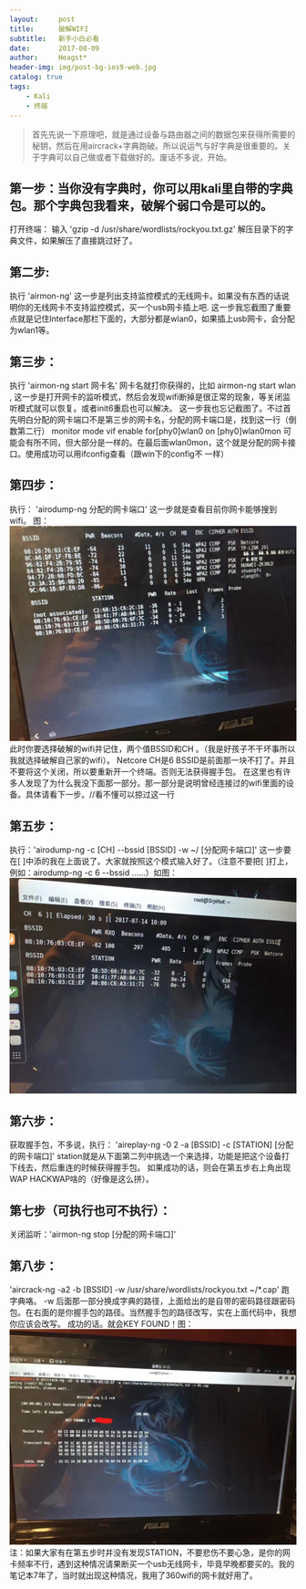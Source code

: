 ```yaml
---
layout:     post
title:      破解WIFI
subtitle:   新手小白必看
date:       2017-08-09
author:     Heagst*
header-img: img/post-bg-ios9-web.jpg
catalog: true
tags:
    - Kali
    - 终端
---
```


> 首先先说一下原理吧，就是通过设备与路由器之间的数据包来获得所需要的秘钥，然后在用aircrack+字典跑破。所以说运气与好字典是很重要的。关于字典可以自己做或者下载做好的。废话不多说，开始。

## 第一步：当你没有字典时，你可以用kali里自带的字典包。那个字典包我看来，破解个弱口令是可以的。

 打开终端：
  输入 'gzip -d /usr/share/wordlists/rockyou.txt.gz' 
 解压目录下的字典文件，如果解压了直接跳过好了。
 ## 第二步:
  执行
  'airmon-ng'
  这一步是列出支持监控模式的无线网卡。如果没有东西的话说明你的无线网卡不支持监控模式，买一个usb网卡插上吧.
这一步我忘截图了重要点就是记住Interface那栏下面的，大部分都是wlan0，如果插上usb网卡，会分配为wlan1等。
## 第三步：
 执行
 'airmon-ng start 网卡名'
 网卡名就打你获得的，比如 airmon-ng start wlan ,
这一步是打开网卡的监听模式，然后会发现wifi断掉是很正常的现象，等关闭监听模式就可以恢复。或者init6重启也可以解决。
这一步我也忘记截图了。不过首先明白分配的网卡端口不是第三步的网卡名，分配的网卡端口是，找到这一行（倒数第二行）  monitor mode vif enable for[phy0]wlan0 on [phy0]wlan0mon  可能会有所不同，但大部分是一样的。在最后面wlan0mon，这个就是分配的网卡接口。使用成功可以用ifconfig查看（跟win下的config不 一样）
## 第四步：
执行： 'airodump-ng 分配的网卡端口'
这一步就是查看目前你网卡能够搜到wifi。
图：
![](https://github.com/ANTI-TECH/anti-tech.github.io/blob/master/img/kali1.jpg?raw=true)
此时你要选择破解的wifi并记住，两个值BSSID和CH 。（我是好孩子不干坏事所以我就选择破解自己家的wifi）。
Netcore CH是6 BSSID是前面那一块不打了。并且不要将这个关闭，所以要重新开一个终端。否则无法获得握手包。
在这里也有许多人发现了为什么我没下面那一部分。那一部分是说明曾经连接过的wifi里面的设备。具体请看下一步。//看不懂可以掠过这一行
## 第五步：
执行：'airodump-ng -c [CH] --bssid [BSSID] -w ~/ [分配网卡端口]'
这一步要在[ ]中添的我在上面说了。大家就按照这个模式输入好了。（注意不要把[ ]打上，例如：airodump-ng -c 6 --bssid ……）如图：
![](https://github.com/ANTI-TECH/anti-tech.github.io/blob/master/img/kali2.jpg?raw=true)
## 第六步：
获取握手包，不多说，执行：
'aireplay-ng -0 2 -a [BSSID] -c [STATION] [分配的网卡端口]'
station就是从下面第二列中挑选一个来选择，功能是把这个设备打下线去，然后重连的时候获得握手包。
如果成功的话，则会在第五步右上角出现WAP HACKWAP啥的（好像是这么拼）。

## 第七步（可执行也可不执行）：
关闭监听：'airmon-ng stop [分配的网卡端口]'
## 第八步：
'aircrack-ng -a2 -b [BSSID] -w /usr/share/wordlists/rockyou.txt ~/*.cap'
跑字典咯。
-w 后面那一部分换成字典的路径，上面给出的是自带的密码路径跟密码包。在右面的是你握手包的路径。当然握手包的路径改写，实在上面代码中，我想你应该会改写。
成功的话。就会KEY FOUND！图：
![](https://github.com/ANTI-TECH/anti-tech.github.io/blob/master/img/kali3.jpg?raw=true)
注：如果大家有在第五步时并没有发现STATION，不要悲伤不要心急，是你的网卡频率不行，遇到这种情况请果断买一个usb无线网卡，毕竟早晚都要买的。我的笔记本7年了，当时就出现这种情况，我用了360wifi的网卡就好用了。
 

